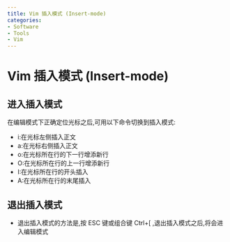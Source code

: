```yaml
---
title: Vim 插入模式 (Insert-mode)
categories:
- Software
- Tools
- Vim
---
```

# Vim 插入模式 (Insert-mode)

## 进入插入模式

在编辑模式下正确定位光标之后,可用以下命令切换到插入模式:
- i:在光标左侧插入正文
- a:在光标右侧插入正文
- o:在光标所在行的下一行增添新行
- O:在光标所在行的上一行增添新行
- I:在光标所在行的开头插入
- A:在光标所在行的末尾插入

## 退出插入模式

- 退出插入模式的方法是,按 ESC 键或组合键 Ctrl+[ ,退出插入模式之后,将会进入编辑模式